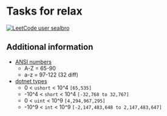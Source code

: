 # Tasks for relax

[![LeetCode user sealbro](https://img.shields.io/badge/dynamic/json?style=for-the-badge&labelColor=black&color=%23ffa116&label=Solved&query=solvedOverTotal&url=https%3A%2F%2Fleetcode-badge.vercel.app%2Fapi%2Fusers%2Fsealbro&logo=leetcode&logoColor=yellow)](https://leetcode.com/sealbro/)

## Additional information

- [ANSI numbers](http://www.alanwood.net/demos/ansi.html)
  - A-Z = 65-90
  - a-z = 97-122 (32 diff)
- [dotnet types](https://docs.microsoft.com/en-us/dotnet/csharp/language-reference/builtin-types/integral-numeric-types)
  - 0 < `ushort` < 10^4 `[65,535]`
  - -10^4 < `short` < 10^4 `[-32,768 to 32,767]`
  - 0 < `uint` < 10^9 `[4,294,967,295]`
  - -10^9 < `int` < 10^9 `[-2,147,483,648 to 2,147,483,647]`
